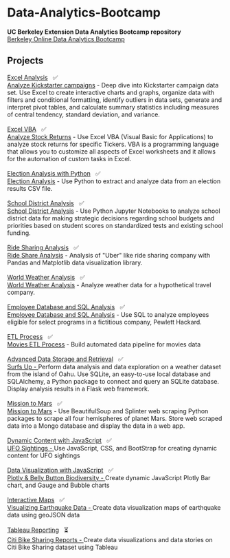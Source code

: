 # Data-Analytics-Bootcamp
**UC Berkeley Extension Data Analytics Bootcamp repository**<br/>
[Berkeley Online Data Analytics Bootcamp](https://bootcamp.berkeley.edu/data/)

## Projects<br/>
<ins>Excel Analysis</ins>&nbsp;&nbsp; :white_check_mark:<br/>
[Analyze Kickstarter campaigns](kickstarter-analysis) - Deep dive into Kickstarter campaign data set. Use Excel to create interactive charts and graphs, organize data with filters and conditional formatting, identify outliers in data sets, generate and interpret pivot tables, and calculate summary statistics including measures of central tendency, standard deviation, and variance.
<br/><br/>
<ins>Excel VBA</ins>&nbsp;&nbsp; :white_check_mark:<br/>
[Analyze Stock Returns](stock-analysis) - Use Excel VBA (Visual Basic for Applications) to analyze stock returns for specific Tickers.  VBA is a programming language that allows you to customize all aspects of Excel worksheets and it allows for the automation of custom tasks in Excel.  
<br/>
<ins>Election Analysis with Python</ins>&nbsp;&nbsp; :white_check_mark:<br/>
[Election Analysis](election-results) - Use Python to extract and analyze data from an election results CSV file.
<br/><br/>
<ins>School District Analysis</ins>&nbsp;&nbsp; :white_check_mark:<br/>
[School District Analysis](school-district-analysis) - Use Python Jupyter Notebooks to analyze school district data for making strategic decisions regarding school budgets and priorities based on student scores on standardized tests and existing school funding.
<br/><br/>
<ins>Ride Sharing Analysis</ins>&nbsp;&nbsp; :white_check_mark:<br/>
[Ride Share Analysis](pyber-analysis) - Analysis of "Uber" like ride sharing company with Pandas and Matplotlib data visualization library.
<br/><br/>
<ins>World Weather Analysis</ins>&nbsp;&nbsp; :white_check_mark:<br/>
[World Weather Analysis](world-weather-analysis) - Analyze weather data for a hypothetical travel company.
<br/><br/>
<ins>Employee Database and SQL Analysis</ins>&nbsp;&nbsp; :white_check_mark:<br/>
[Employee Database and SQL Analysis](pewlett-hackard-analysis/README.md) - Use SQL to analyze employees eligible for select programs in a fictitious company, Pewlett Hackard.<br/><br/>
<ins>ETL Process</ins>&nbsp;&nbsp; :white_check_mark:<br/>
[Movies ETL Process](movies-etl) - Build automated data pipeline for movies data
<br/><br/>
<ins>Advanced Data Storage and Retrieval</ins>&nbsp;&nbsp; :white_check_mark:<br/>
[Surfs Up - ](hawaii-weather-analysis)Perform data analysis and data exploration on a weather dataset from the island of Oahu. Use SQLite, an easy-to-use local database and SQLAlchemy, a Python package to connect and query an SQLite database. Display analysis results in a Flask web framework.
<br/><br/>
<ins>Mission to Mars</ins>&nbsp;&nbsp; :white_check_mark:<br/>
[Mission to Mars](mission-to-mars) - Use BeautifulSoup and Splinter web scraping Python packages to scrape all four hemispheres of planet Mars. Store web scraped data into a Mongo database and display the data in a web app.
<br/><br/>
<ins>Dynamic Content with JavaScript</ins>&nbsp;&nbsp; :white_check_mark:<br/>
[UFO Sightings - ](ufos) Use JavaScript, CSS, and BootStrap for creating dynamic content for UFO sightings
<br/><br/>
<ins>Data Visualization with JavaScript</ins>&nbsp;&nbsp; :white_check_mark:<br/>
[Plotly & Belly Button Biodiversity - ](bacteria-analysis) Create dynamic JavaScript Plotly Bar chart, and Gauge and Bubble charts
<br/><br/>
<ins>Interactive Maps</ins>&nbsp;&nbsp; :white_check_mark:<br/>
[Visualizing Earthquake Data - ](mapping-earthquakes/earthquake-challenge) Create data visualization maps of earthquake data using geoJSON data
<br/><br/>
<ins>Tableau Reporting</ins>&nbsp;&nbsp; :hourglass_flowing_sand:<br/>
[Citi Bike Sharing Reports - ](bike-sharing) Create data visualizations and data stories on Citi Bike Sharing dataset using Tableau
<br/><br/>


